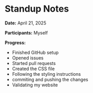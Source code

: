 # Standup Notes

**Date:** April 21, 2025

**Participants:** Myself

**Progress:**
- Finished GitHub setup
- Opened issues
- Started pull requests
- Created the CSS file
- Following the styling instructions
- commiting and pushing the changes
- Validating my website

